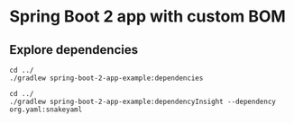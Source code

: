 # Spring Boot 2 app with custom BOM

## Explore dependencies

```shell
cd ../
./gradlew spring-boot-2-app-example:dependencies 
```

```shell
cd ../
./gradlew spring-boot-2-app-example:dependencyInsight --dependency org.yaml:snakeyaml
```
